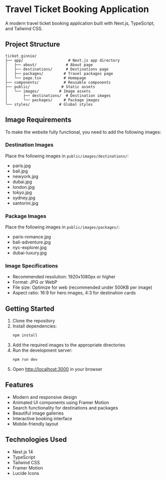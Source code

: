 # Travel Ticket Booking Application

A modern travel ticket booking application built with Next.js, TypeScript, and Tailwind CSS.

## Project Structure

```
ticket_ginnie/
├── app/                    # Next.js app directory
│   ├── about/             # About page
│   ├── destinations/      # Destinations page
│   ├── packages/         # Travel packages page
│   └── page.tsx          # Homepage
├── components/           # Reusable components
├── public/              # Static assets
│   └── images/         # Image assets
│       ├── destinations/  # Destination images
│       └── packages/     # Package images
└── styles/             # Global styles
```

## Image Requirements

To make the website fully functional, you need to add the following images:

### Destination Images
Place the following images in `public/images/destinations/`:
- paris.jpg
- bali.jpg
- newyork.jpg
- dubai.jpg
- london.jpg
- tokyo.jpg
- sydney.jpg
- santorini.jpg

### Package Images
Place the following images in `public/images/packages/`:
- paris-romance.jpg
- bali-adventure.jpg
- nyc-explorer.jpg
- dubai-luxury.jpg

### Image Specifications
- Recommended resolution: 1920x1080px or higher
- Format: JPG or WebP
- File size: Optimize for web (recommended under 500KB per image)
- Aspect ratio: 16:9 for hero images, 4:3 for destination cards

## Getting Started

1. Clone the repository
2. Install dependencies:
   ```bash
   npm install
   ```
3. Add the required images to the appropriate directories
4. Run the development server:
   ```bash
   npm run dev
   ```
5. Open [http://localhost:3000](http://localhost:3000) in your browser

## Features

- Modern and responsive design
- Animated UI components using Framer Motion
- Search functionality for destinations and packages
- Beautiful image galleries
- Interactive booking interface
- Mobile-friendly layout

## Technologies Used

- Next.js 14
- TypeScript
- Tailwind CSS
- Framer Motion
- Lucide Icons
